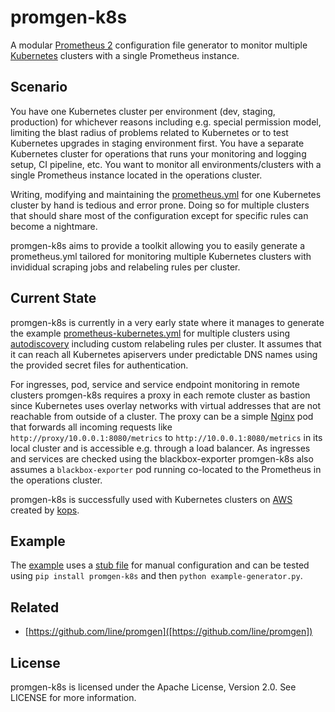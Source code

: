# promgen-k8s

A modular [Prometheus 2](https://prometheus.io) configuration file generator to monitor multiple [Kubernetes](https://kubernetes.io) clusters with a single Prometheus instance.

## Scenario

You have one Kubernetes cluster per environment (dev, staging, production) for whichever reasons including e.g. special permission model, limiting the blast radius of problems related to Kubernetes or to test Kubernetes upgrades in staging environment first.
You have a separate Kubernetes cluster for operations that runs your monitoring and logging setup, CI pipeline, etc.
You want to monitor all environments/clusters with a single Prometheus instance located in the operations cluster.

Writing, modifying and maintaining the [prometheus.yml](https://github.com/prometheus/prometheus/blob/master/documentation/examples/prometheus-kubernetes.yml) for one Kubernetes cluster by hand is tedious and error prone. Doing so for multiple clusters that should share most of the configuration except for specific rules can become a nightmare.

promgen-k8s aims to provide a toolkit allowing you to easily generate a prometheus.yml tailored for monitoring multiple Kubernetes clusters with invididual scraping jobs and relabeling rules per cluster.

## Current State

promgen-k8s is currently in a very early state where it manages to generate the example  [prometheus-kubernetes.yml](https://github.com/prometheus/prometheus/blob/master/documentation/examples/prometheus-kubernetes.yml) for multiple clusters using [autodiscovery](https://prometheus.io/docs/operating/configuration/#%3Ckubernetes_sd_config%3E) including custom relabeling rules per cluster. It assumes that it can reach all Kubernetes apiservers under predictable DNS names using the provided secret files for authentication.

For ingresses, pod, service and service endpoint monitoring in remote clusters promgen-k8s requires a proxy in each remote cluster as bastion since Kubernetes uses overlay networks with virtual addresses that are not reachable from outside of a cluster. The proxy can be a simple [Nginx](http://nginx.org) pod that forwards all incoming requests like `http://proxy/10.0.0.1:8080/metrics` to `http://10.0.0.1:8080/metrics` in its local cluster and is accessible e.g. through a load balancer. As ingresses and services are checked using the blackbox-exporter promgen-k8s also assumes a `blackbox-exporter` pod running co-located to the Prometheus in the operations cluster.

promgen-k8s is successfully used with Kubernetes clusters on [AWS](http://aws.amazon.com/) created by [kops](https://github.com/kubernetes/kops).

## Example

The [example](example-generator.py) uses a [stub file](example-prometheus-stub.yml) for manual configuration and can be tested using `pip install promgen-k8s` and then `python example-generator.py`.

## Related

- [https://github.com/line/promgen]([https://github.com/line/promgen])

## License

promgen-k8s is licensed under the Apache License, Version 2.0. See LICENSE for more information.
